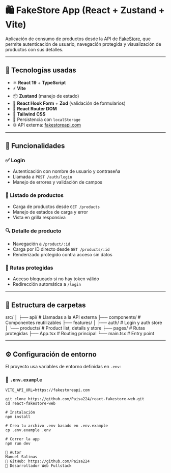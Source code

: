 # 🛍️ FakeStore App (React + Zustand + Vite)

Aplicación de consumo de productos desde la API de [FakeStore](https://fakestoreapi.com), que permite autenticación de usuario, navegación protegida y visualización de productos con sus detalles.

---

## 🚀 Tecnologías usadas

- ⚛️ **React 19** + **TypeScript**
- ⚡ **Vite**
- 📦 **Zustand** (manejo de estado)
- 🎯 **React Hook Form** + **Zod** (validación de formularios)
- 🧭 **React Router DOM**
- 💨 **Tailwind CSS**
- 🔐 Persistencia con `localStorage`
- 🌐 API externa: [fakestoreapi.com](https://fakestoreapi.com)

---

## 📱 Funcionalidades

### ✅ Login
- Autenticación con nombre de usuario y contraseña
- Llamada a `POST /auth/login`
- Manejo de errores y validación de campos

### 🛒 Listado de productos
- Carga de productos desde `GET /products`
- Manejo de estados de carga y error
- Vista en grilla responsiva

### 🔍 Detalle de producto
- Navegación a `/product/:id`
- Carga por ID directo desde `GET /products/:id`
- Renderizado protegido contra acceso sin datos

### 🔐 Rutas protegidas
- Acceso bloqueado si no hay token válido
- Redirección automática a `/login`

---

## 📂 Estructura de carpetas

src/
│
├── api/ # Llamadas a la API externa
├── components/ # Componentes reutilizables
├── features/
│ ├── auth/ # Login y auth store
│ └── products/ # Product list, details y store
├── pages/ # Rutas protegidas
├── App.tsx # Routing principal
└── main.tsx # Entry point


---

## ⚙️ Configuración de entorno

El proyecto usa variables de entorno definidas en `.env`:

### 🧪 `.env.example`

```env
VITE_API_URL=https://fakestoreapi.com

git clone https://github.com/Paisa224/react-fakestore-web.git
cd react-fakestore-web

# Instalación
npm install

# Crea tu archivo .env basado en .env.example
cp .env.example .env

# Correr la app
npm run dev

👤 Autor
Manuel Salinas
🔗 GitHub: https://github.com/Paisa224
💼 Desarrollador Web Fullstack